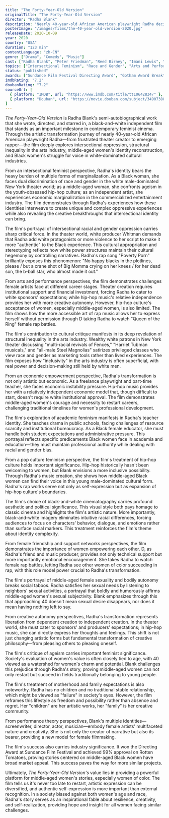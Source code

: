 ```yaml
---
title: "The Forty-Year-Old Version"
originalTitle: "The Forty-Year-Old Version"
director: "Radha Blank"
description: "Nearly 40-year-old African American playwright Radha decides to reinvent herself as a rapper after facing setbacks in New York's art world. This semi-autobiographical black-and-white film deeply explores ageism, intersectional oppression of race and gender, artistic autonomy, and middle-aged women's identity reconstruction in male-dominated industries."
posterImage: "/images/films/the-40-year-old-version-2020.jpg"
releaseDate: 2020-10-09
year: 2020
country: "USA"
duration: "123 min"
contentLanguage: "zh-CN"
genre: ["Drama", "Comedy", "Music"]
cast: ["Radha Blank", "Peter Friedman", "Reed Birney", "Imani Lewis", "Oswin Benjamin"]
topics: ["Intersectional Feminism", "Race and Gender", "Arts and Performance", "Career Development", "Cultural Critique", "Economic Empowerment", "Academic Feminism", "Pop Culture Feminism"]
status: "published"
awards: ["Sundance Film Festival Directing Award", "Gotham Award Breakthrough Director", "Independent Spirit Award Best First Feature Nomination", "Critics Choice Award Best Comedy Nomination"]
imdbRating: "7.2"
doubanRating: "7.2"
sourceUrl: [
  { platform: "IMDB", url: "https://www.imdb.com/title/tt10642834/" },
  { platform: "Douban", url: "https://movie.douban.com/subject/34907388/" }
]
---
```


*The Forty-Year-Old Version* is Radha Blank's semi-autobiographical work that she wrote, directed, and starred in, a black-and-white independent film that stands as an important milestone in contemporary feminist cinema. Through the artistic transformation journey of nearly 40-year-old African American playwright Radha—from frustrated theater creator to emerging rapper—the film deeply explores intersectional oppression, structural inequality in the arts industry, middle-aged women's identity reconstruction, and Black women's struggle for voice in white-dominated cultural industries.

From an intersectional feminist perspective, Radha's identity bears the heavy burden of multiple forms of marginalization. As a Black woman, she faces dual discrimination of race and gender in the white male-dominated New York theater world; as a middle-aged woman, she confronts ageism in the youth-obsessed hip-hop culture; as an independent artist, she experiences economic marginalization in the commercialized entertainment industry. The film demonstrates through Radha's experiences how these identities interweave to create unique and complex oppressive experiences while also revealing the creative breakthroughs that intersectional identity can bring.

The film's portrayal of intersectional racial and gender oppression carries sharp critical force. In the theater world, white producer Whitman demands that Radha add white protagonists or more violence to her script to make it more "authentic" to the Black experience. This cultural appropriation and stereotyping reflects how white power structures maintain their cultural hegemony by controlling narratives. Radha's rap song "Poverty Porn" brilliantly exposes this phenomenon: "No happy blacks in the plotlines, please / but a crane shot of Big Momma crying on her knees / for her dead son, the b-ball star, who almost made it out."

From arts and performance perspectives, the film demonstrates challenges female artists face at different career stages. Theater creation requires institutional support and financial investment, forcing Radha to cater to white sponsors' expectations; while hip-hop music's relative independence provides her with more creative autonomy. However, hip-hop culture's acceptance of women, especially middle-aged women, is also limited. The film shows how the more accessible art of rap music allows her to express herself without permission through D taking Radha to watch "Queen of the Ring" female rap battles.

The film's contribution to cultural critique manifests in its deep revelation of structural inequality in the arts industry. Wealthy white patrons in New York theater discussing "multi-racial revivals of Fences," "Harriet Tubman musicals," and "all-male Steel Magnolias" satirizes privileged classes who view race and gender as marketing tools rather than lived experiences. The film exposes how "inclusivity" in the arts industry is often superficial, with real power and decision-making still held by white men.

From an economic empowerment perspective, Radha's transformation is not only artistic but economic. As a freelance playwright and part-time teacher, she faces economic instability pressure. Hip-hop music provides her with a relatively independent economic model that, though difficult to start, doesn't require white institutional approval. The film demonstrates middle-aged women's courage and necessity to restart careers, challenging traditional timelines for women's professional development.

The film's exploration of academic feminism manifests in Radha's teacher identity. She teaches drama in public schools, facing challenges of resource scarcity and institutional bureaucracy. As a Black female educator, she must handle both student expectations and administrative pressure. This portrayal reflects specific predicaments Black women face in academia and education—they must maintain professional authority while dealing with racial and gender bias.

From a pop culture feminism perspective, the film's treatment of hip-hop culture holds important significance. Hip-hop historically hasn't been welcoming to women, but Blank envisions a more inclusive possibility. Through Radha's music creation, she shows how middle-aged Black women can find their voice in this young male-dominated cultural form. Radha's rap works serve not only as self-expression but as expansion of hip-hop culture's boundaries.

The film's choice of black-and-white cinematography carries profound aesthetic and political significance. This visual style both pays homage to classic cinema and highlights the film's artistic nature. More importantly, black-and-white imagery eliminates intuitive racial differences, forcing audiences to focus on characters' behavior, dialogue, and emotions rather than surface racial markers. This treatment reinforces the film's theme about identity complexity.

From female friendship and support networks perspectives, the film demonstrates the importance of women empowering each other. D, as Radha's friend and music producer, provides not only technical support but more importantly emotional encouragement. She takes Radha to watch female rap battles, letting Radha see other women of color succeeding in rap, with this role model power crucial to Radha's transformation.

The film's portrayal of middle-aged female sexuality and bodily autonomy breaks social taboos. Radha satisfies her sexual needs by listening to neighbors' sexual activities, a portrayal that boldly and humorously affirms middle-aged women's sexual subjectivity. Blank emphasizes through this that approaching 40 doesn't mean sexual desire disappears, nor does it mean having nothing left to say.

From creative autonomy perspectives, Radha's transformation represents liberation from dependent creation to independent creation. In the theater world, she must cater to sponsors' and producers' expectations; in hip-hop music, she can directly express her thoughts and feelings. This shift is not just changing artistic forms but fundamental transformation of creative philosophy—from pleasing others to pleasing oneself.

The film's critique of ageism carries important feminist significance. Society's evaluation of women's value is often closely tied to age, with 40 viewed as a watershed for women's charm and potential. Blank challenges this prejudice through Radha's story, proving middle-aged women can not only restart but succeed in fields traditionally belonging to young people.

The film's treatment of motherhood and family expectations is also noteworthy. Radha has no children and no traditional stable relationship, which might be viewed as "failure" in society's eyes. However, the film reframes this lifestyle as freedom and possibility rather than absence and regret. Her "children" are her artistic works, her "family" is her creative community.

From performance theory perspectives, Blank's multiple identities—screenwriter, director, actor, musician—embody female artists' multifaceted nature and creativity. She is not only the creator of narrative but also its bearer, providing a new model for female filmmaking.

The film's success also carries industry significance. It won the Directing Award at Sundance Film Festival and achieved 99% approval on Rotten Tomatoes, proving stories centered on middle-aged Black women have broad market appeal. This success paves the way for more similar projects.

Ultimately, *The Forty-Year-Old Version's* value lies in providing a powerful platform for middle-aged women's stories, especially women of color. The film tells us it's never too late to restart, artistic expression can be diversified, and authentic self-expression is more important than external recognition. In a society biased against both women's age and race, Radha's story serves as an inspirational fable about resilience, creativity, and self-realization, providing hope and insight for all women facing similar challenges.